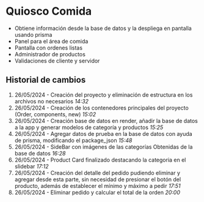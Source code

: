 # Quiosco Comida
- Obtiene información desde la base de datos y la despliega en pantalla usando prisma
- Panel para el área de comida 
- Pantalla con ordenes listas
- Administrador de productos
- Validaciones de cliente y servidor

## Historial de cambios
1. 26/05/2024 - Creación del proyecto y eliminación de estructura en los archivos no necesarios *14:32*
2. 26/05/2024 - Creación de los contenedores principales del proyecto (Order, components, new) *15:02*
3. 26/05/2024 - Creación base de datos en render, añadir la base de datos a la app y generar modelos de categoría y productos *15:25*
4. 26/05/2024 - Agregar datos de prueba en la base de datos con ayuda de prisma, modificando el package_json  *15:48*
5. 26/05/2024 - SideBar con imágenes de las categorías Obtenidas de la base de datos  *16:28*
6. 26/05/2024 - Product Card finalizado destacando la categoria en el slidebar  *17:12*
7. 26/05/2024 - Creación del detalle del pedido pudiendo eliminar y agregar desde esta parte, sin necesidad de presionar el botón del producto, además de establecer el mínimo y máximo a pedir  *17:51*
8. 26/05/2024 - Eliminar pedido y calcular el total de la orden  *20:00*